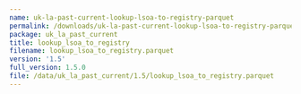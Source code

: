 ```yaml
---
name: uk-la-past-current-lookup-lsoa-to-registry-parquet
permalink: /downloads/uk-la-past-current-lookup-lsoa-to-registry-parquet/1_5
package: uk_la_past_current
title: lookup_lsoa_to_registry
filename: lookup_lsoa_to_registry.parquet
version: '1.5'
full_version: 1.5.0
file: /data/uk_la_past_current/1.5/lookup_lsoa_to_registry.parquet
---
```

